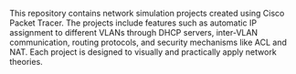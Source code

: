 This repository contains network simulation projects created using Cisco Packet Tracer. The projects include features such as automatic IP assignment to different VLANs through DHCP servers, inter-VLAN communication, routing protocols, and security mechanisms like ACL and NAT. Each project is designed to visually and practically apply network theories.
